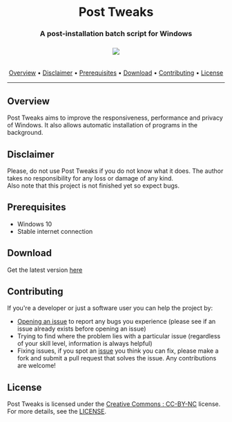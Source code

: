 <div align="center"><h1>Post Tweaks</h1>
<h3>A post-installation batch script for Windows<h3>
<img src="https://cdn.discordapp.com/attachments/595370063104573511/761281873979768872/demo.gif">
</div><br/>

<div align="center">
<a href="#Overview">Overview</a> &#8226; <a href="#Disclaimer">Disclaimer</a> &#8226; <a href="#Prerequisites">Prerequisites</a> &#8226; <a href="#Download">Download</a> &#8226; <a href="#Contributing">Contributing</a> &#8226; <a href="#License">License</a></br>
</div>
<hr>

## Overview
Post Tweaks aims to improve the responsiveness, performance and privacy of Windows. It also allows automatic installation of programs in the background.

## Disclaimer
Please, do not use Post Tweaks if you do not know what it does. The author takes no responsibility for any loss or damage of any kind.<br />
Also note that this project is not finished yet so expect bugs.

## Prerequisites
- Windows 10
- Stable internet connection

## Download
Get the latest version [here](https://github.com/ArtanisInc/Post-Tweaks/releases/download/v1.0/PostTweaks.zip)

## Contributing
If you're a developer or just a software user you can help the project by:

* [Opening an issue](https://github.com/ArtanisInc/Post-Tweaks/issues) to report any bugs you experience (please see if an issue already exists before opening an issue)
* Trying to find where the problem lies with a particular issue (regardless of your skill level, information is always helpful)
* Fixing issues, if you spot an [issue](https://github.com/ArtanisInc/Post-Tweaks/issues) you think you can fix, please make a fork and submit a pull request that solves the issue. Any contributions are welcome!
  
## License
Post Tweaks is licensed under the [Creative Commons : CC-BY-NC](https://creativecommons.org/licenses/by-nc/4.0/) license. For more details, see the [LICENSE](LICENSE.md).
